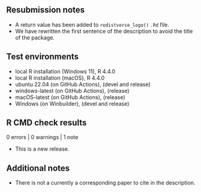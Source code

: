 ## Resubmission notes

* A return value has been added to `redistverse_logo()` `.Rd` file.
* We have rewritten the first sentence of the description to avoid the title of the package.

## Test environments
* local R installation (Windows 11), R 4.4.0
* local R installation (macOS), R 4.4.0
* ubuntu 22.04 (on GitHub Actions), (devel and release)
* windows-latest (on GitHub Actions), (release)
* macOS-latest (on GitHub Actions), (release)
* Windows (on Winbuilder), (devel and release)

## R CMD check results

0 errors | 0 warnings | 1 note

* This is a new release.

## Additional notes

* There is not a currently a corresponding paper to cite in the description.
